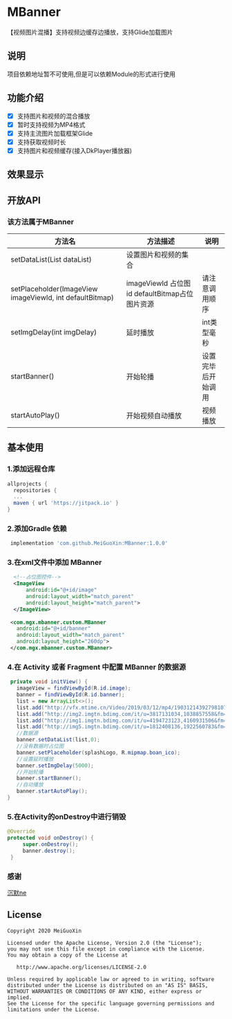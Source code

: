 # MBanner
【视频图片混播】支持视频边缓存边播放，支持Glide加载图片
## 说明
项目依赖地址暂不可使用,但是可以依赖Module的形式进行使用
## 功能介绍
- [x] 支持图片和视频的混合播放
- [x] 暂时支持视频为MP4格式
- [x] 支持主流图片加载框架Glide
- [x] 支持获取视频时长
- [x] 支持图片和视频缓存(接入DkPlayer播放器)
	
## 效果显示

## 开放API
### 该方法属于MBanner
方法名  | 方法描述  | 说明
 ---- | ----- | ------  
 setDataList(List<String> dataList)  |设置图片和视频的集合
 setPlaceholder(ImageView imageViewId, int defaultBitmap)|imageViewId 占位图id  defaultBitmap占位图片资源|请注意调用顺序
 setImgDelay(int imgDelay)  | 延时播放 | int类型毫秒
 startBanner()  | 开始轮播 | 设置完毕后开始调用
 startAutoPlay() | 开始视频自动播放 | 视频播放
 
## 基本使用	
### 1.添加远程仓库
```groovy
allprojects {
  repositories {
  ...
  maven { url 'https://jitpack.io' }
}
```
### 2.添加Gradle 依赖
```groovy
 implementation 'com.github.MeiGuoXin:MBanner:1.0.0'
```
### 3.在xml文件中添加 MBanner
```xml
  <!--占位图控件-->
  <ImageView
      android:id="@+id/image"
      android:layout_width="match_parent"
      android:layout_height="match_parent">
  </ImageView>
	
 <com.mgx.mbanner.custom.MBanner
   android:id="@+id/banner"
   android:layout_width="match_parent"
   android:layout_height="260dp">
 </com.mgx.mbanner.custom.MBanner>
```
### 4.在 Activity 或者 Fragment 中配置 MBanner 的数据源
```java
 private void initView() {
   imageView = findViewById(R.id.image);
   banner = findViewById(R.id.banner);
   list = new ArrayList<>();
   list.add("http://vfx.mtime.cn/Video/2019/03/12/mp4/190312143927981075.mp4");
   list.add("http://img2.imgtn.bdimg.com/it/u=3817131034,1038857558&fm=27&gp=0.jpg");
   list.add("http://img1.imgtn.bdimg.com/it/u=4194723123,4160931506&fm=200&gp=0.jpg");
   list.add("http://img5.imgtn.bdimg.com/it/u=1812408136,1922560783&fm=27&gp=0.jpg");
   //数据源
   banner.setDataList(list,0);
   //没有数据时占位图
   banner.setPlaceholder(splashLogo, R.mipmap.boan_ico);
   //设置延时播放
   banner.setImgDelay(5000);
   //开始轮播
   banner.startBanner();
   //自动播放
   banner.startAutoPlay();
}
```
### 5.在Activity的onDestroy中进行销毁
```java 
@Override
protected void onDestroy() {
     super.onDestroy();
     banner.destroy();
 }
```
### 感谢
[沉默ne](https://blog.csdn.net/a598068693/article/details/80341099)
## License

	Copyright 2020 MeiGuoXin

    Licensed under the Apache License, Version 2.0 (the "License");
    you may not use this file except in compliance with the License.
    You may obtain a copy of the License at

       http://www.apache.org/licenses/LICENSE-2.0

    Unless required by applicable law or agreed to in writing, software
    distributed under the License is distributed on an "AS IS" BASIS,
    WITHOUT WARRANTIES OR CONDITIONS OF ANY KIND, either express or implied.
    See the License for the specific language governing permissions and
    limitations under the License.